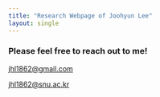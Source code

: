 ```yaml
---
title: "Research Webpage of Joohyun Lee"
layout: single
---
```



### Please feel free to reach out to me!

jhl1862@gmail.com

jhl1862@snu.ac.kr
